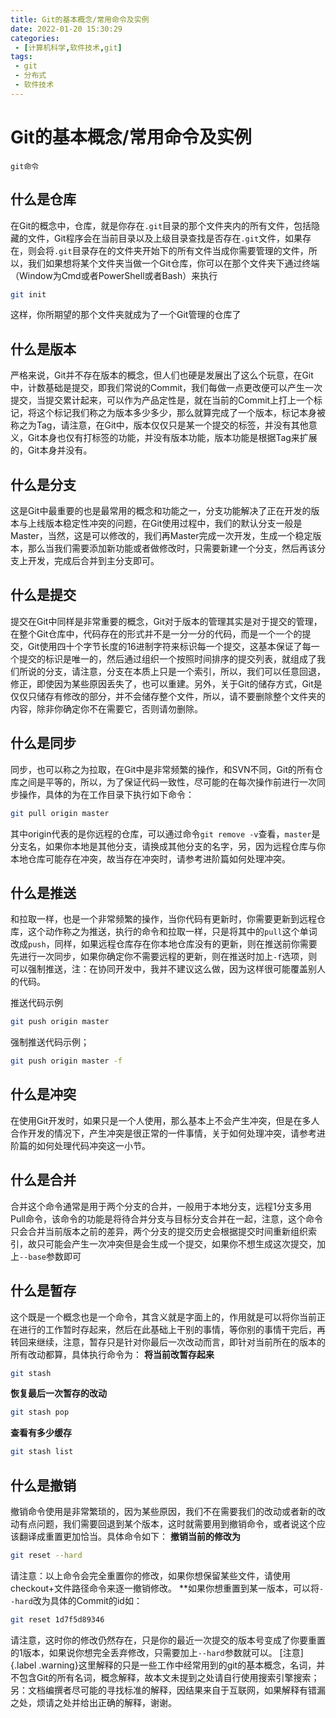 ```yaml
---
title: Git的基本概念/常用命令及实例
date: 2022-01-20 15:30:29
categories:
 - [计算机科学,软件技术,git]
tags: 
 - git
 - 分布式
 - 软件技术
---
```

# Git的基本概念/常用命令及实例
`git命令`
## 什么是仓库
在Git的概念中，仓库，就是你存在`.git`目录的那个文件夹内的所有文件，包括隐藏的文件，Git程序会在当前目录以及上级目录查找是否存在`.git`文件，如果存在，则会将`.git`目录存在的文件夹开始下的所有文件当成你需要管理的文件，所以，我们如果想将某个文件夹当做一个Git仓库，你可以在那个文件夹下通过终端（Window为Cmd或者PowerShell或者Bash）来执行
```bash
git init
```
这样，你所期望的那个文件夹就成为了一个Git管理的仓库了
## 什么是版本
严格来说，Git并不存在版本的概念，但人们也硬是发展出了这么个玩意，在Git中，计数基础是提交，即我们常说的Commit，我们每做一点更改便可以产生一次提交，当提交累计起来，可以作为产品定性是，就在当前的Commit上打上一个标记，将这个标记我们称之为版本多少多少，那么就算完成了一个版本，标记本身被称之为Tag，请注意，在Git中，版本仅仅只是某一个提交的标签，并没有其他意义，Git本身也仅有打标签的功能，并没有版本功能，版本功能是根据Tag来扩展的，Git本身并没有。
## 什么是分支
这是Git中最重要的也是最常用的概念和功能之一，分支功能解决了正在开发的版本与上线版本稳定性冲突的问题，在Git使用过程中，我们的默认分支一般是Master，当然，这是可以修改的，我们再Master完成一次开发，生成一个稳定版本，那么当我们需要添加新功能或者做修改时，只需要新建一个分支，然后再该分支上开发，完成后合并到主分支即可。
## 什么是提交
提交在Git中同样是非常重要的概念，Git对于版本的管理其实是对于提交的管理，在整个Git仓库中，代码存在的形式并不是一分一分的代码，而是一个一个的提交，Git使用四十个字节长度的16进制字符来标识每一个提交，这基本保证了每一个提交的标识是唯一的，然后通过组织一个按照时间排序的提交列表，就组成了我们所说的分支，请注意，分支在本质上只是一个索引，所以，我们可以任意回退，修正，即使因为某些原因丢失了，也可以重建。另外，关于Git的储存方式，Git是仅仅只储存有修改的部分，并不会储存整个文件，所以，请不要删除整个文件夹的内容，除非你确定你不在需要它，否则请勿删除。
## 什么是同步
同步，也可以称之为拉取，在Git中是非常频繁的操作，和SVN不同，Git的所有仓库之间是平等的，所以，为了保证代码一致性，尽可能的在每次操作前进行一次同步操作，具体的为在工作目录下执行如下命令：
```bash
git pull origin master
```
其中origin代表的是你远程的仓库，可以通过命令`git remove -v`查看，`master`是分支名，如果你本地是其他分支，请换成其他分支的名字，另，因为远程仓库与你本地仓库可能存在冲突，故当存在冲突时，请参考进阶篇如何处理冲突。
## 什么是推送
和拉取一样，也是一个非常频繁的操作，当你代码有更新时，你需要更新到远程仓库，这个动作称之为推送，执行的命令和拉取一样，只是将其中的`pull`这个单词改成`push`，同样，如果远程仓库存在你本地仓库没有的更新，则在推送前你需要先进行一次同步，如果你确定你不需要远程的更新，则在推送时加上`-f`选项，则可以强制推送，注：在协同开发中，我并不建议这么做，因为这样很可能覆盖别人的代码。

推送代码示例
```bash
git push origin master
```
强制推送代码示例；
```bash
git push origin master -f
```
## 什么是冲突
在使用Git开发时，如果只是一个人使用，那么基本上不会产生冲突，但是在多人合作开发的情况下，产生冲突是很正常的一件事情，关于如何处理冲突，请参考进阶篇的如何处理代码冲突这一小节。
## 什么是合并
合并这个命令通常是用于两个分支的合并，一般用于本地分支，远程1分支多用Pull命令，该命令的功能是将待合并分支与目标分支合并在一起，注意，这个命令只会合并当前版本之前的差异，两个分支的提交历史会根据提交时间重新组织索引，故只可能会产生一次冲突但是会生成一个提交，如果你不想生成这次提交，加上`--base`参数即可
## 什么是暂存
这个既是一个概念也是一个命令，其含义就是字面上的，作用就是可以将你当前正在进行的工作暂时存起来，然后在此基础上干别的事情，等你别的事情干完后，再转回来继续，注意，暂存只是针对你最后一次改动而言，即针对当前所在的版本的所有改动都算，具体执行命令为：
**将当前改暂存起来**
```bash
git stash
```
**恢复最后一次暂存的改动**
```bash
git stash pop
```
**查看有多少缓存**
```bash
git stash list
```
## 什么是撤销
撤销命令使用是非常繁琐的，因为某些原因，我们不在需要我们的改动或者新的改动有点问题，我们需要回退到某个版本，这时就需要用到撤销命令，或者说这个应该翻译成重置更加恰当。具体命令如下：
**撤销当前的修改为**
```bash
git reset --hard
```
请注意：以上命令会完全重置你的修改，如果你想保留某些文件，请使用checkout+文件路径命令来逐一撤销修改。
**如果你想重置到某一版本，可以将`--hard`改为具体的Commit的id如：
```bash
git reset 1d7f5d89346
```
请注意，这时你的修改仍然存在，只是你的最近一次提交的版本号变成了你要重置的1版本，如果说你想完全丢弃修改，只需要加上`--hard`参数就可以。
[注意]{.label .warning}这里解释的只是一些工作中经常用到的git的基本概念，名词，并不包含Git的所有名词，概念解释，故本文未提到之处请自行使用搜索引擎搜索；另：文档编撰者尽可能的寻找标准的解释，因结果来自于互联网，如果解释有错漏之处，烦请之处并给出正确的解释，谢谢。